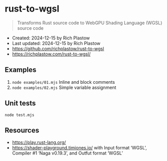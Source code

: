 # rust-to-wgsl

> Transforms Rust source code to WebGPU Shading Language (WGSL) source code

- Created: 2024-12-15 by Rich Plastow
- Last updated: 2024-12-15 by Rich Plastow
- <https://github.com/richplastow/rust-to-wgsl>
- <https://richplastow.com/rust-to-wgsl/>

## Examples

1. `node examples/01.mjs` Inline and block comments
2. `node examples/02.mjs` Simple variable assignment

## Unit tests

`node test.mjs`

## Resources

- <https://play.rust-lang.org/>
- <https://shader-playground.timjones.io/> with Input format ‘WGSL’, Compiler #1
  ‘Naga v0.19.3’, and Outfut format ‘WGSL’
